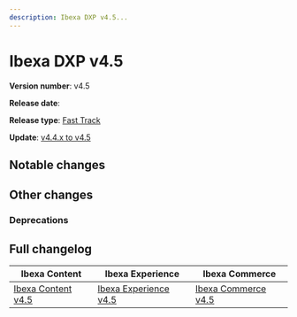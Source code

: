```yaml
---
description: Ibexa DXP v4.5...
---
```


# Ibexa DXP v4.5

**Version number**: v4.5

**Release date**: 

**Release type**: [Fast Track](https://support.ibexa.co/Public/service-life)

**Update**: [v4.4.x to v4.5](https://doc.ibexa.co/en/latest/update_and_migration/from_4.4/update_from_4.4/)

## Notable changes

## Other changes

### Deprecations

## Full changelog

| Ibexa Content          | Ibexa Experience          | Ibexa Commerce          |
|------------------------|---------------------------|-------------------------|
| [Ibexa Content v4.5]() | [Ibexa Experience v4.5]() | [Ibexa Commerce v4.5]() |
